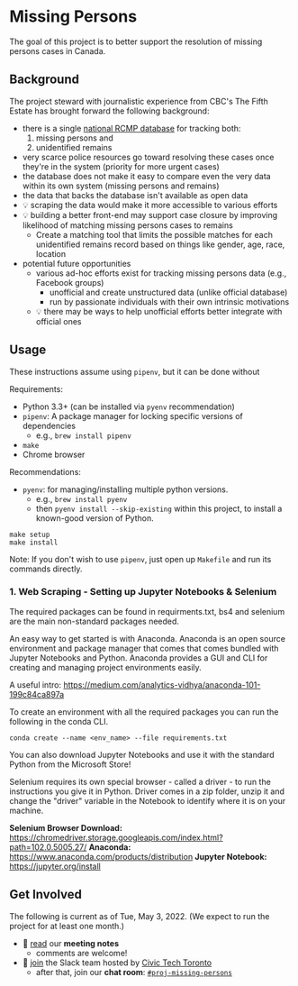 # Missing Persons

The goal of this project is to better support the resolution of missing persons cases in Canada.

## Background

The project steward with journalistic experience from CBC's The Fifth Estate has brought forward the following background:

- there is a single [national RCMP database][database] for tracking both:
  1. missing persons and
  2. unidentified remains
- very scarce police resources go toward resolving these cases once they're in the system (priority for more urgent cases)
- the database does not make it easy to compare even the very data within its own system (missing persons and remains)
- the data that backs the database isn't available as open data
- :bulb: scraping the data would make it more accessible to various efforts
- :bulb: building a better front-end may support case closure by improving likelihood of matching missing persons cases to remains
  - Create a matching tool that limits the possible matches for each unidentified remains record based on things like gender, age, race, location
- potential future opportunities
  - various ad-hoc efforts exist for tracking missing persons data (e.g., Facebook groups)
    - unofficial and create unstructured data (unlike official database)
    - run by passionate individuals with their own intrinsic motivations
  - :bulb: there may be ways to help unofficial efforts better integrate with official ones

## Usage

These instructions assume using `pipenv`, but it can be done without

Requirements:
- Python 3.3+ (can be installed via `pyenv` recommendation)
- `pipenv`: A package manager for locking specific versions of dependencies
    - e.g., `brew install pipenv`
- `make`
- Chrome browser

Recommendations:
- `pyenv`: for managing/installing multiple python versions.
    - e.g., `brew install pyenv`
    - then `pyenv install --skip-existing` within this project, to install a known-good version of Python.

```
make setup
make install
```

Note: If you don't wish to use `pipenv`, just open up `Makefile` and run its commands directly.

### 1. Web Scraping - Setting up Jupyter Notebooks & Selenium

The required packages can be found in requirments.txt, bs4 and selenium are the main non-standard packages needed. 

An easy way to get started is with Anaconda. Anaconda is an open source environment and package manager that comes that comes bundled with Jupyter Notebooks and Python. Anaconda provides a GUI and CLI for creating and managing project environments easily.

A useful intro: https://medium.com/analytics-vidhya/anaconda-101-199c84ca897a

To create an environment with all the required packages you can run the following in the conda CLI.

`
  conda create --name <env_name> --file requirements.txt
`

You can also download Jupyter Notebooks and use it with the standard Python from the Microsoft Store!

Selenium requires its own special browser - called a driver - to run the instructions you give it in Python. Driver comes in a zip folder, unzip it and change the "driver" variable in the Notebook to identify where it is on your machine.

**Selenium Browser Download:** https://chromedriver.storage.googleapis.com/index.html?path=102.0.5005.27/
**Anaconda:** https://www.anaconda.com/products/distribution
**Jupyter Notebook:** https://jupyter.org/install

## Get Involved

The following is current as of Tue, May 3, 2022. (We expect to run the project for at least one month.)

- :memo: [read][notes] our **meeting notes**
  - comments are welcome!
- :speech_balloon: [join][join-slack] the Slack team hosted by [Civic Tech Toronto][ctto]
  - after that, join our **chat room**: [`#proj-missing-persons`][slack-channel]

<!-- Links -->
   [notes]: https://docs.google.com/document/d/1LISM97j4hKqJLBvnJsbshBI9uhcPqDN9P1tSlrk-KD8/edit#
   [ctto]: http://civictech.ca
   [join-slack]: http://link.civictech.ca/chat
   [slack-channel]: https://app.slack.com/client/T04TJ34BU/C03DJRS2ZRV
   [database]: https://www.services.rcmp-grc.gc.ca/missing-disparus/search-recherche.jsf?lang=en
